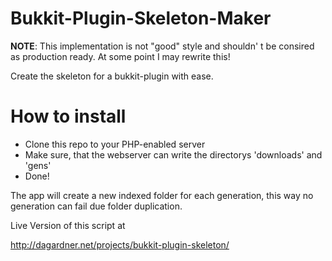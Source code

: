 Bukkit-Plugin-Skeleton-Maker
============================

**NOTE**: This implementation is not "good" style and shouldn' t be consired as production ready. At some point I may rewrite this!

Create the skeleton for a bukkit-plugin with ease.

How to install
==============

* Clone this repo to your PHP-enabled server
* Make sure, that the webserver can write the directorys 'downloads' and 'gens'
* Done!


The app will create a new indexed folder for each generation, this way no generation can fail due folder duplication.

Live Version of this script at

http://dagardner.net/projects/bukkit-plugin-skeleton/
